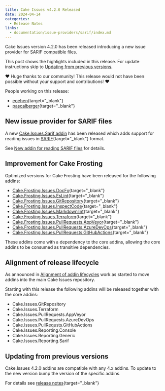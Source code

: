 ```yaml
---
title: Cake Issues v4.2.0 Released
date: 2024-04-14
categories:
  - Release Notes
links:
  - documentation/issue-providers/sarif/index.md
---
```


Cake Issues version 4.2.0 has been released introducing a new issue provider for SARIF compatible files.

<!-- more -->

This post shows the highlights included in this release.
For update instructions skip to [Updating from previous versions](#updating-from-previous-versions).

❤ Huge thanks to our community! This release would not have been possible without your support and contributions! ❤

People working on this release:

* [eoehen](https://github.com/eoehen){target="_blank"}
* [pascalberger](https://github.com/pascalberger){target="_blank"}

## New issue provider for SARIF files

A new [Cake.Issues.Sarif addin] has been released which adds support for reading issues in [SARIF]{target="_blank"} format.

See [New addin for reading SARIF files](2024-04-14-sarif-issue-provider.md) for details.

## Improvement for Cake Frosting

Optimized versions for Cake Frosting have been released for the following addins:

* [Cake.Frosting.Issues.DocFx]{target="_blank"}
* [Cake.Frosting.Issues.EsLint]{target="_blank"}
* [Cake.Frosting.Issues.GitRepository]{target="_blank"}
* [Cake.Frosting.Issues.InspectCode]{target="_blank"}
* [Cake.Frosting.Issues.Markdownlint]{target="_blank"}
* [Cake.Frosting.Issues.Terraform]{target="_blank"}
* [Cake.Frosting.Issues.PullRequests.AppVeyor]{target="_blank"}
* [Cake.Frosting.Issues.PullRequests.AzureDevOps]{target="_blank"}
* [Cake.Frosting.Issues.PullRequests.GitHubActions]{target="_blank"}

These addins come with a dependency to the core addins, allowing the core addins to be consumed as transitive dependencies.

## Alignment of release lifecycle

As announced in [Alignment of addin lifecycles](2024-01-14-align-addin-lifecycle.md) work as started to move
addins into the main Cake Issues repository.

Starting with this release the following addins will be released together with the core addins:

* Cake.Issues.GitRepository
* Cake.Issues.Terraform
* Cake.Issues.PullRequests.AppVeyor
* Cake.Issues.PullRequests.AzureDevOps
* Cake.Issues.PullRequsts.GitHubActions
* Cake.Issues.Reporting.Console
* Cake.Issues.Reporting.Generic
* Cake.Issues.Reporting.Sarif

## Updating from previous versions

Cake.Issues 4.2.0 addins are compatible with any 4.x addins.
To update to the new version bump the version of the specific addins.

For details see [release notes](https://github.com/cake-contrib/Cake.Issues/releases/tag/4.2.0){target="_blank"}

[Cake.Issues.Sarif addin]: ../../documentation/issue-providers/sarif/index.md
[SARIF]: https://sarifweb.azurewebsites.net/
[Cake.Frosting.Issues.DocFx]: https://www.nuget.org/packages/Cake.Frosting.Issues.DocFx
[Cake.Frosting.Issues.EsLint]: https://www.nuget.org/packages/Cake.Frosting.Issues.EsLint
[Cake.Frosting.Issues.GitRepository]: https://www.nuget.org/packages/Cake.Frosting.Issues.GitRepository
[Cake.Frosting.Issues.InspectCode]: https://www.nuget.org/packages/Cake.Frosting.Issues.InspectCode
[Cake.Frosting.Issues.Markdownlint]: https://www.nuget.org/packages/Cake.Frosting.Issues.Markdownlint
[Cake.Frosting.Issues.Terraform]: https://www.nuget.org/packages/Cake.Frosting.Issues.Terraform
[Cake.Frosting.Issues.PullRequests.AppVeyor]: https://www.nuget.org/packages/Cake.Frosting.Issues.PullRequests.AppVeyor
[Cake.Frosting.Issues.PullRequests.AzureDevOps]: https://www.nuget.org/packages/Cake.Frosting.Issues.PullRequests.AzureDevOps
[Cake.Frosting.Issues.PullRequests.GitHubActions]: https://www.nuget.org/packages/Cake.Frosting.Issues.PullRequests.GitHubActions
